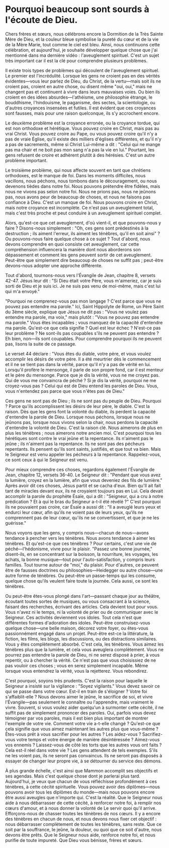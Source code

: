 # Pourquoi beaucoup sont sourds à l'écoute de Dieu.

Chers frères et sœurs, nous célébrons encore la Dormition de la Très Sainte Mère de Dieu, et la couleur bleue symbolise la pureté du cœur et de la vie de la Mère Marie, tout comme le ciel est bleu. Ainsi, nous continuons cette célébration, et aujourd'hui, je souhaite développer quelque chose que j'ai mentionné dans ma dernière vidéo : l'aveuglement spirituel. C'est un sujet très important car il est la clé pour comprendre plusieurs problèmes.

Il existe trois types de problèmes qui découlent de l'aveuglement spirituel. Le premier est l'incrédulité. Lorsque les gens ne croient pas en des vérités évidentes—vous leur parlez de Dieu, du Christ, de la vertu—mais soit ils ne croient pas, croient en autre chose, ou disent même "oui, oui," mais ne changent pas et continuent à vivre dans leurs mauvaises voies. Ou bien ils croient en des idées absurdes—l'athéisme, une philosophie étrange, le bouddhisme, l'hindouisme, le paganisme, des sectes, la scientologie, ou d'autres croyances insensées et futiles. Il est évident que ces croyances sont fausses, mais pour une raison quelconque, ils s'y accrochent encore.

Le deuxième problème est la croyance erronée, ou la croyance tordue, qui est non orthodoxe et hérétique. Vous pouvez croire en Christ, mais pas au vrai Christ. Vous pouvez croire au Pape, ou vous pouvez croire qu'il n'y a pas de vraie Église, qu'il existe des milliers d'églises différentes, et qu'il n'y a pas de sacrements, même si Christ Lui-même a dit : "Celui qui ne mange pas ma chair et ne boit pas mon sang n'a pas la vie en lui." Pourtant, les gens refusent de croire et adhèrent plutôt à des hérésies. C'est un autre problème important.

Le troisième problème, qui nous affecte souvent en tant que chrétiens orthodoxes, est le manque de foi. Dans les moments difficiles, nous vacillons, nous péchons, nous tombons dans le découragement, ou nous devenons tièdes dans notre foi. Nous pouvons prétendre être fidèles, mais nous ne vivons pas selon notre foi. Nous ne prions pas, nous ne jeûnons pas, nous avons peur de beaucoup de choses, et nous ne faisons pas confiance à Dieu. C'est un manque de foi. Nous pouvons croire en Christ, mais notre croyance est incomplète. Ce n'est pas un aveuglement total, mais c'est très proche et peut conduire à un aveuglement spirituel complet.

Alors, qu'est-ce que cet aveuglement, d'où vient-il, et que pouvons-nous y faire ? Disons-nous simplement : "Oh, ces gens sont prédestinés à la destruction ; ils aiment l'erreur, ils aiment les ténèbres, qu'il en soit ainsi" ? Ou pouvons-nous faire quelque chose à ce sujet ? Tout d'abord, nous devons comprendre en quoi consiste cet aveuglement, car cette compréhension influencera la manière dont nous aborderons son dépassement et comment les gens peuvent sortir de cet aveuglement. Peut-être que simplement dire beaucoup de choses ne suffit pas ; peut-être devons-nous adopter une approche différente.

Tout d'abord, tournons-nous vers l'Évangile de Jean, chapitre 8, versets 42-47. Jésus leur dit : "Si Dieu était votre Père, vous m'aimeriez, car je suis sorti de Dieu et je suis ici. Je ne suis pas venu de moi-même, mais c'est lui qui m'a envoyé."

"Pourquoi ne comprenez-vous pas mon langage ? C'est parce que vous ne pouvez pas entendre ma parole." Ici, Saint Hippolyte de Rome, un Père Saint du 3ème siècle, explique que Jésus ne dit pas : "Vous ne voulez pas entendre ma parole, ma voix," mais plutôt : "Vous ne pouvez pas entendre ma parole." Vous êtes incapables ; vous manquez de la capacité d'entendre ma parole. Qu'est-ce que cela signifie ? Quel est leur échec ? N'est-ce pas leur problème ? Ne sont-ils pas coupables s'ils ne peuvent pas entendre ? Eh bien, non—ils sont coupables. Pour comprendre pourquoi ils ne peuvent pas, lisons la suite de ce passage.

Le verset 44 déclare : "Vous êtes du diable, votre père, et vous voulez accomplir les désirs de votre père. Il a été meurtrier dès le commencement et il ne se tient pas dans la vérité, parce qu'il n'y a pas de vérité en lui. Lorsqu'il profère le mensonge, il parle de son propre fond, car il est menteur et le père du mensonge. Parce que je dis la vérité, vous ne me croyez pas. Qui de vous me convaincra de péché ? Si je dis la vérité, pourquoi ne me croyez-vous pas ? Celui qui est de Dieu entend les paroles de Dieu. Vous, vous n'entendez pas parce que vous n'êtes pas de Dieu."

Ces gens ne sont pas de Dieu ; ils ne sont pas du peuple de Dieu. Pourquoi ? Parce qu'ils accomplissent les désirs de leur père, le diable. C'est la raison. Dès que les gens font la volonté du diable, ils perdent la capacité d'entendre la parole de Dieu. Lorsque nous péchons, lorsque nous ne jeûnons pas, lorsque nous vivons selon la chair, nous perdons la capacité d'entendre la volonté de Dieu. C'est la raison clé. Nous aimerons de plus en plus les ténèbres ; nous aimerons notre ancien moi. C'est pourquoi tous les hérétiques sont contre le vrai jeûne et la repentance. Ils n'aiment pas le jeûne ; ils n'aiment pas la repentance. Ils ne sont pas des pécheurs repentants. Ils pensent qu'ils sont saints, justifiés, et que tout va bien. Mais le Seigneur est venu appeler les pécheurs à la repentance. Rappelez-vous, ce sont ceux à qui le Seigneur est venu.

Pour mieux comprendre ces choses, regardons également l'Évangile de Jean, chapitre 12, versets 36-40. Le Seigneur dit : "Pendant que vous avez la lumière, croyez en la lumière, afin que vous deveniez des fils de lumière." Après avoir dit ces choses, Jésus partit et se cacha d'eux. Bien qu'Il ait fait tant de miracles devant eux, ils ne croyaient toujours pas en Lui. Cela devait accomplir la parole du prophète Ésaïe, qui a dit : "Seigneur, qui a cru à notre prédication ? Et à qui le bras du Seigneur a-t-il été révélé ?" C'est pourquoi ils ne pouvaient pas croire, car Ésaïe a aussi dit : "Il a aveuglé leurs yeux et endurci leur cœur, afin qu'ils ne voient pas de leurs yeux, qu'ils ne comprennent pas de leur cœur, qu'ils ne se convertissent, et que je ne les guérisse."

Nous voyons que les gens, y compris nous—chacun de nous—avons tendance à pencher vers les ténèbres. Nous avons tendance à aimer les ténèbres. Et qu'est-ce que ces ténèbres ? Pour certains, c'est une vie de péché—l'hédonisme, vivre pour le plaisir. "Passez une bonne journée," disent-ils, en se concentrant sur la boisson, la nourriture, les voyages, les achats, la bonne musique—tout pour l'auto-satisfaction, y compris leurs familles. Tout tourne autour de "moi," du plaisir. Pour d'autres, ce peuvent être de fausses doctrines ou philosophies—Heidegger ou autre chose—une autre forme de ténèbres. Ou peut-être un passe-temps qui les consume, quelque chose qu'ils veulent faire toute la journée. Cela aussi, ce sont les ténèbres.

Ou peut-être êtes-vous plongé dans l'art—passant chaque jour au théâtre, écoutant toutes sortes de musiques, ou vous consacrant à la science, faisant des recherches, écrivant des articles. Cela devient tout pour vous. Vous n'avez ni le temps, ni la volonté de prier ou de communiquer avec le Seigneur. Ces activités deviennent vos idoles. Tout cela n'est que différentes formes d'adoration des idoles. Peut-être construisez-vous quelque chose—une belle maison, décorez votre foyer, ou êtes-vous passionnément engagé dans un projet. Peut-être est-ce la littérature, la fiction, les films, les blogs, les discussions, ou des distractions similaires. Vous y êtes complètement absorbé. C'est cela, les ténèbres. Vous aimez les ténèbres plus que la lumière, et cela vous aveuglera complètement. Vous ne pourrez pas entendre la parole de Dieu, ni ne serez disposé à prier, à vous repentir, ou à chercher la vérité. Ce n'est pas que vous choisissiez de ne pas vouloir ces choses ; vous en serez simplement incapable. Même lorsque vous entendrez la vérité, vous la rejetterez. Vous rebondirez.

C'est pourquoi, soyons très prudents. C'est la raison pour laquelle le Seigneur a insisté sur la vigilance : "Soyez vigilants." Vous devez savoir ce qui se passe dans votre cœur. Est-il en train de s'éloigner ? Votre foi s'affaiblit-elle ? Nous devons aimer le jeûne, le sacrifice de soi, et vivre l'Évangile—pas seulement le connaître ou l'apprendre, mais vraiment le vivre. Souvent, si vous voulez aider quelqu'un à surmonter cette cécité, il ne suffit pas de simplement prononcer des paroles. Oui, parfois vous devez témoigner par vos paroles, mais il est bien plus important de montrer l'exemple de votre vie. Comment votre vie a-t-elle changé ? Qu'est-ce que cela signifie que vous aimez maintenant les autres plus que vous-même ? Êtes-vous prêt à vous sacrifier pour les autres ? Les aidez-vous ? Sacrifiez-vous votre temps et votre énergie de manière désintéressée ? Aimez-vous vos ennemis ? Laissez-vous de côté les torts que les autres vous ont faits ? Cela est-il réel dans votre vie ? Les gens attendent de tels exemples. S'ils ne les voient pas, ils ne seront pas convaincus. Ils ne seront pas disposés à essayer de changer leur propre vie, à se détourner du service des démons.

À plus grande échelle, c'est ainsi que Mammon accomplit ses objectifs et ses agendas. Mais c'est quelque chose dont je parlerai plus tard. Aujourd'hui, je veux que chacun de vous réfléchisse profondément à ces ténèbres, à cette cécité spirituelle. Vous pouvez avoir des diplômes—nous pouvons avoir tous les diplômes du monde—mais nous pouvons encore être aussi aveugles que n'importe qui. C'est la réalité. Que le Seigneur nous aide à nous débarrasser de cette cécité, à renforcer notre foi, à remplir nos cœurs d'amour, et à nous donner la volonté de Le servir quoi qu'il arrive. Efforçons-nous de chasser toutes les ténèbres de nos cœurs. Il y a encore des ténèbres en chacun de nous, et nous devons nous fixer cet objectif : nous débarrasser complètement de toutes les ténèbres, sans reste. Que ce soit par la souffrance, le jeûne, la douleur, ou quoi que ce soit d'autre, nous devons être prêts. Que le Seigneur nous aide, renforce notre foi, et nous purifie de toute impureté. Que Dieu vous bénisse, frères et sœurs.

